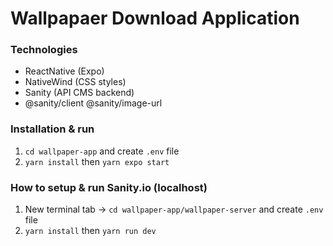 # Wallpapaer Download Application

### Technologies
- ReactNative (Expo)
- NativeWind (CSS styles)
- Sanity (API CMS backend)
- @sanity/client @sanity/image-url

### Installation & run
1. `cd wallpaper-app` and create `.env` file
2. `yarn install` then `yarn expo start`

### How to setup & run Sanity.io (localhost)
1. New terminal tab -> `cd wallpaper-app/wallpaper-server` and create `.env` file
2. `yarn install` then `yarn run dev`
